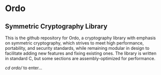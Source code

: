Ordo
==============

Symmetric Cryptography Library
--------------

This is the github repository for Ordo, a cryptography library with emphasis on symmetric cryptography, which strives to meet high performance, portability, and security standards, while remaining modular in design to facilitate adding new features and fixing existing ones. The library is written in standard C, but some sections are assembly-optimized for performance.

*cd ordo/* to enter...

